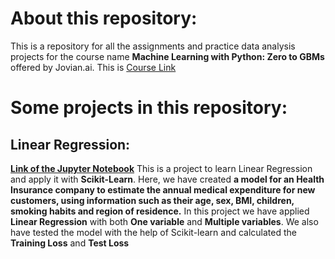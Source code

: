 # About this repository:

This is a repository for all the assignments and practice data analysis projects
for the course name **Machine Learning with Python: Zero to GBMs** offered by
Jovian.ai. This is
[Course Link](https://jovian.ai/learn/machine-learning-with-python-zero-to-gbms)

# Some projects in this repository:

## Linear Regression:

**[Link of the Jupyter Notebook](https://github.com/alamgirakash2000/machine-learning-with-python-ZeroToGBMs/blob/main/01-linear-regression.ipynb)**
This is a project to learn Linear Regression and apply it with **Scikit-Learn**.
Here, we have created **a model for an Health Insurance company to estimate the
annual medical expenditure for new customers, using information such as their
age, sex, BMI, children, smoking habits and region of residence.** In this
project we have applied **Linear Regression** with both **One variable** and
**Multiple variables**. We also have tested the model with the help of
Scikit-learn and calculated the **Training Loss** and **Test Loss**
